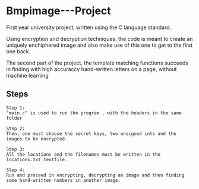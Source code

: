 # Bmpimage---Project
First year university project, written using the C language standard.  

Using encryption and decryption techniques, the code is meant to create an uniquely enchiphered image and also make use of this one to get to the first one back. 

The second part of the project, the template matching functions succeeds in finding with high accuraccy hand-written letters on a page, without machine learning 

## Steps
```
Step 1:
"main.c" is used to run the program , with the headers in the same folder

Step 2:
Then, one must choose the secret keys, two unsigned ints and the images to be encrypted. 

Step 3:
All the locations and the filenames must be written in the locations.txt textfile.

Step 4:
Run and proceed in encrypting, decrypting an image and then finding some hand-written numbers in another image.

```
